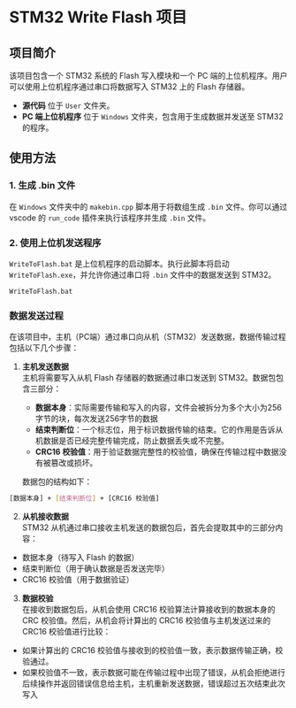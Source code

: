 # STM32 Write Flash 项目

## 项目简介
该项目包含一个 STM32 系统的 Flash 写入模块和一个 PC 端的上位机程序。用户可以使用上位机程序通过串口将数据写入 STM32 上的 Flash 存储器。

- **源代码** 位于 `User` 文件夹。
- **PC 端上位机程序** 位于 `Windows` 文件夹，包含用于生成数据并发送至 STM32 的程序。

## 使用方法

### 1. 生成 .bin 文件
在 `Windows` 文件夹中的 `makebin.cpp` 脚本用于将数组生成 `.bin` 文件。你可以通过 vscode 的 `run_code` 插件来执行该程序并生成 `.bin` 文件。

### 2. 使用上位机发送程序
`WriteToFlash.bat` 是上位机程序的启动脚本。执行此脚本将启动 `WriteToFlash.exe`，并允许你通过串口将 `.bin` 文件中的数据发送到 STM32。

```bash
WriteToFlash.bat
```

### 数据发送过程

在该项目中，主机（PC端）通过串口向从机（STM32）发送数据，数据传输过程包括以下几个步骤：

1. **主机发送数据**  
   主机将需要写入从机 Flash 存储器的数据通过串口发送到 STM32。数据包包含三部分：
   - **数据本身**：实际需要传输和写入的内容，文件会被拆分为多个大小为256字节的块，每次发送256字节的数据
   - **结束判断位**：一个标志位，用于标识数据传输的结束。它的作用是告诉从机数据是否已经完整传输完成，防止数据丢失或不完整。
   - **CRC16 校验值**：用于验证数据完整性的校验值，确保在传输过程中数据没有被篡改或损坏。

   数据包的结构如下：
```bash
[数据本身] + [结束判断位] + [CRC16 校验值]
```

2. **从机接收数据**  
STM32 从机通过串口接收主机发送的数据包后，首先会提取其中的三部分内容：
- 数据本身（待写入 Flash 的数据）
- 结束判断位（用于确认数据是否发送完毕）
- CRC16 校验值（用于数据验证）

3. **数据校验**  
在接收到数据包后，从机会使用 CRC16 校验算法计算接收到的数据本身的 CRC 校验值。然后，从机会将计算出的 CRC16 校验值与主机发送过来的 CRC16 校验值进行比较：
- 如果计算出的 CRC16 校验值与接收到的校验值一致，表示数据传输正确，校验通过。
- 如果校验值不一致，表示数据可能在传输过程中出现了错误，从机会拒绝进行后续操作并返回错误信息给主机，主机重新发送数据，错误超过五次结束此次写入
